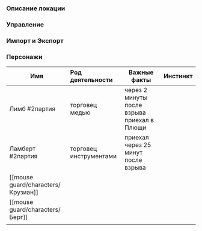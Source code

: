 ### Описание локации


### Управление


### Импорт и Экспорт


### Персонажи

| Имя                                | Род деятельности       | Важные факты                                | Инстинкт |
| ---------------------------------- | :--------------------- | ------------------------------------------- | -------- |
| Лимб #2партия                      | торговец медью         | через 2 минуты после взрыва приехал в Плющи |          |
| Ламберт #2партия                   | торговец инструментами | приехал через 25 минут после взрыва         |          |
| [[mouse guard/characters/Крузиан]] |                        |                                             |          |
| [[mouse guard/characters/Берг]]    |                        |                                             |          |
|                                    |                        |                                             |          |

